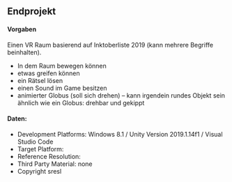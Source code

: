 ## Endprojekt

#### Vorgaben
Einen VR Raum basierend auf Inktoberliste 2019 (kann mehrere Begriffe beinhalten).
+	In dem Raum bewegen können
+	etwas greifen können
+	ein Rätsel lösen
+	einen Sound im Game besitzen
+	animierter Globus (soll sich drehen) – kann irgendein rundes Objekt sein ähnlich wie ein Globus: drehbar und gekippt

#### Daten:
+ Development Platforms: Windows 8.1 / Unity Version 2019.1.14f1 / Visual Studio Code
+ Target Platform:
+ Reference Resolution:
+ Third Party Material: none
+ Copyright sresl
